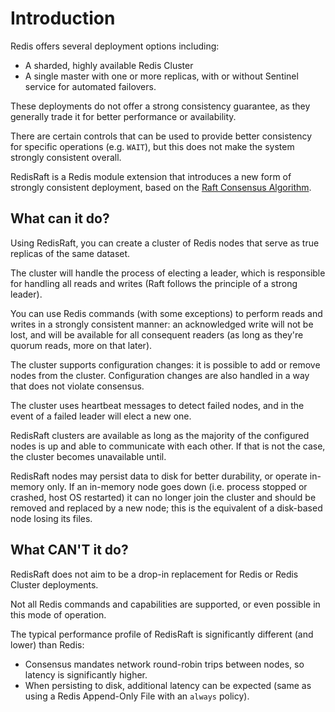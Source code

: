 Introduction
============

Redis offers several deployment options including:

* A sharded, highly available Redis Cluster
* A single master with one or more replicas, with or without Sentinel service
  for automated failovers.

These deployments do not offer a strong consistency guarantee, as they
generally trade it for better performance or availability.

There are certain controls that can be used to provide better consistency for
specific operations (e.g. `WAIT`), but this does not make the system strongly
consistent overall.

RedisRaft is a Redis module extension that introduces a new form of strongly
consistent deployment, based on the [Raft Consensus
Algorithm](https://raft.github.io/).

## What can it do?

Using RedisRaft, you can create a cluster of Redis nodes that serve as true
replicas of the same dataset.

The cluster will handle the process of electing a leader, which is responsible
for handling all reads and writes (Raft follows the principle of a strong
leader).

You can use Redis commands (with some exceptions) to perform reads and writes in
a strongly consistent manner: an acknowledged write will not be lost, and will
be available for all consequent readers (as long as they're quorum reads, more
on that later).

The cluster supports configuration changes: it is possible to add or remove
nodes from the cluster. Configuration changes are also handled in a way that
does not violate consensus.

The cluster uses heartbeat messages to detect failed nodes, and in the event of
a failed leader will elect a new one.

RedisRaft clusters are available as long as the majority of the configured nodes
is up and able to communicate with each other. If that is not the case, the
cluster becomes unavailable until.

RedisRaft nodes may persist data to disk for better durability, or operate
in-memory only. If an in-memory node goes down (i.e. process stopped or crashed,
host OS restarted) it can no longer join the cluster and should be removed and
replaced by a new node; this is the equivalent of a disk-based node losing its
files.

## What CAN'T it do?

RedisRaft does not aim to be a drop-in replacement for Redis or Redis Cluster
deployments.

Not all Redis commands and capabilities are supported, or even possible in this
mode of operation.

The typical performance profile of RedisRaft is significantly different (and
lower) than Redis:

* Consensus mandates network round-robin trips between nodes, so latency is
  significantly higher.
* When persisting to disk, additional latency can be expected (same as using a
  Redis Append-Only File with an `always` policy).


